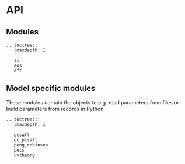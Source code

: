# API

## Modules

```{eval-rst}
.. toctree::
   :maxdepth: 1

   si
   eos
   dft
```

## Model specific modules

These modules contain the objects to e.g. read parameters from files or build parameters from records in Python.

```{eval-rst}
.. toctree::
   :maxdepth: 1

   pcsaft
   gc_pcsaft
   peng_robinson
   pets
   uvtheory
```